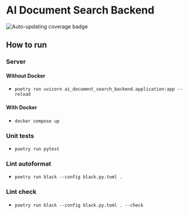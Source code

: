 # AI Document Search Backend

![Auto-updating coverage badge](https://img.shields.io/endpoint?url=https://gist.githubusercontent.com/petr7555/33a367226c0ebc77e2e059ec7e9204fb/raw/pytest-coverage-comment__master.json)

## How to run

### Server

#### Without Docker

- `poetry run uvicorn ai_document_search_backend.application:app --reload`

#### With Docker

- `docker compose up`

### Unit tests

- `poetry run pytest`

### Lint autoformat

- `poetry run black --config black.py.toml .`

### Lint check

- `poetry run black --config black.py.toml . --check`
